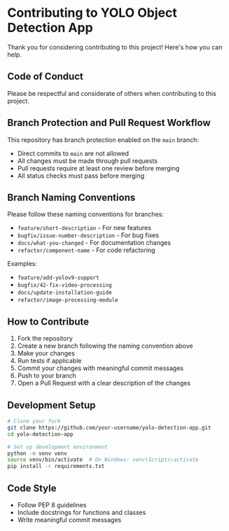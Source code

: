 # Contributing to YOLO Object Detection App

Thank you for considering contributing to this project! Here's how you can help.

## Code of Conduct

Please be respectful and considerate of others when contributing to this project.

## Branch Protection and Pull Request Workflow

This repository has branch protection enabled on the `main` branch:
- Direct commits to `main` are not allowed
- All changes must be made through pull requests
- Pull requests require at least one review before merging
- All status checks must pass before merging

## Branch Naming Conventions

Please follow these naming conventions for branches:

- `feature/short-description` - For new features
- `bugfix/issue-number-description` - For bug fixes
- `docs/what-you-changed` - For documentation changes
- `refactor/component-name` - For code refactoring

Examples:
- `feature/add-yolov9-support`
- `bugfix/42-fix-video-processing`
- `docs/update-installation-guide`
- `refactor/image-processing-module`

## How to Contribute

1. Fork the repository
2. Create a new branch following the naming convention above
3. Make your changes
4. Run tests if applicable
5. Commit your changes with meaningful commit messages
6. Push to your branch
7. Open a Pull Request with a clear description of the changes

## Development Setup

```bash
# Clone your fork
git clone https://github.com/your-username/yolo-detection-app.git
cd yolo-detection-app

# Set up development environment
python -m venv venv
source venv/bin/activate  # On Windows: venv\Scripts\activate
pip install -r requirements.txt
```

## Code Style

- Follow PEP 8 guidelines
- Include docstrings for functions and classes
- Write meaningful commit messages
